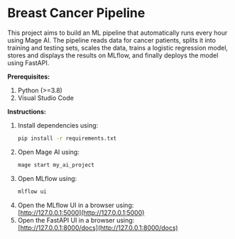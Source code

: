 # Breast Cancer Pipeline

This project aims to build an ML pipeline that automatically runs every hour using Mage AI. The pipeline reads data for cancer patients, splits it into training and testing sets, scales the data, trains a logistic regression model, stores and displays the results on MLflow, and finally deploys the model using FastAPI.

**Prerequisites:**  
1. Python (>=3.8)  
2. Visual Studio Code  

**Instructions:**  
1. Install dependencies using:  
   ```bash
   pip install -r requirements.txt
   ```  
2. Open Mage AI using:  
   ```bash
   mage start my_ai_project
   ```  
3. Open MLflow using:  
   ```bash
   mlflow ui
   ```  
4. Open the MLflow UI in a browser using:  
   [http://127.0.0.1:5000](http://127.0.0.1:5000)  
5. Open the FastAPI UI in a browser using:  
   [http://127.0.0.1:8000/docs](http://127.0.0.1:8000/docs)

